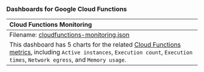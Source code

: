### Dashboards for Google Cloud Functions

|Cloud Functions Monitoring|
|:-------------------------|
|Filename: [cloudfunctions-monitoring.json](cloudfunctions-monitoring.json)|
|This dashboard has 5 charts for the related [Cloud Functions metrics](https://cloud.google.com/monitoring/api/metrics_gcp_c#gcp-cloudfunctions), including `Active instances`, `Execution count`, `Execution times`, `Network egress`, and `Memory usage`.|
